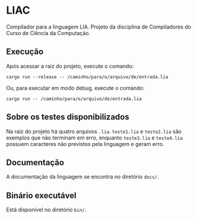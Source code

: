 # LIAC

Compilador para a linguagem LIA. Projeto da disciplina de Compiladores do Curso de Ciência da Computação.

## Execução

Após acessar a raiz do projeto, execute o comando:

```
cargo run --release -- /caminho/para/o/arquivo/de/entrada.lia
```

Ou, para executar em modo debug, execute o comando:

```
cargo run -- /caminho/para/o/arquivo/de/entrada.lia
```

## Sobre os testes disponibilizados

Na raiz do projeto há quatro arquivos ```.lia```. ```teste1.lia``` e ```teste2.lia``` são exemplos que não terminam em erro, enquanto ```teste3.lia``` e ```teste4.lia``` possuem caracteres não previstos pela linguagem e geram erro.

## Documentação

A documentação da linguagem se encontra no diretório `docs/`.

## Binário executável

Está disponível no diretório `bin/`.